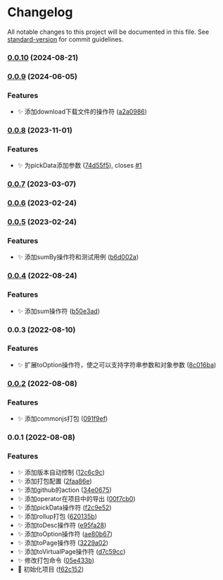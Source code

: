 # Changelog

All notable changes to this project will be documented in this file. See [standard-version](https://github.com/conventional-changelog/standard-version) for commit guidelines.

### [0.0.10](https://github.com/hackers267/antd-observable/compare/v0.0.9...v0.0.10) (2024-08-21)

### [0.0.9](https://github.com/hackers267/antd-observable/compare/v0.0.8...v0.0.9) (2024-06-05)


### Features

* ✨ 添加download下载文件的操作符 ([a2a0986](https://github.com/hackers267/antd-observable/commit/a2a09864fec4934ec522ae546e52dbd14ec21917))

### [0.0.8](https://github.com/hackers267/antd-observable/compare/v0.0.7...v0.0.8) (2023-11-01)


### Features

* ✨ 为pickData添加参数 ([74d55f5](https://github.com/hackers267/antd-observable/commit/74d55f5e00a4dfb595de602b2c69f0fa19844fd7)), closes [#1](https://github.com/hackers267/antd-observable/issues/1)

### [0.0.7](https://github.com/hackers267/antd-observable/compare/v0.0.6...v0.0.7) (2023-03-07)

### [0.0.6](https://github.com/hackers267/antd-observable/compare/v0.0.5...v0.0.6) (2023-02-24)

### [0.0.5](https://github.com/hackers267/antd-observable/compare/v0.0.4...v0.0.5) (2023-02-24)


### Features

* ✨️ 添加sumBy操作符和测试用例 ([b6d002a](https://github.com/hackers267/antd-observable/commit/b6d002a38328713b7e6e0e95d2700e7151261696))

### [0.0.4](https://github.com/hackers267/antd-observable/compare/v0.0.3...v0.0.4) (2022-08-24)


### Features

* ✨️ 添加sum操作符 ([b50e3ad](https://github.com/hackers267/antd-observable/commit/b50e3ad08dad562e9d296773a5c99cab5170bfe8))

### 0.0.3 (2022-08-10)


### Features

* ✨ 扩展toOption操作符，使之可以支持字符串参数和对象参数 ([8c016ba](https://github.com/hackers267/antd-observable/commit/8c016ba782504fb317c3239cb4e8494c6fac9a6a))

### [0.0.2](https://github.com/hackers267/antd-observable/compare/v0.0.1...v0.0.2) (2022-08-08)


### Features

* ✨ 添加commonjs打包 ([091f9ef](https://github.com/hackers267/antd-observable/commit/091f9efd6d634336d1142ee55dcbad56068bfc22))

### 0.0.1 (2022-08-08)


### Features

* ✨ 添加版本自动控制 ([12c6c9c](https://github.com/hackers267/antd-observable/commit/12c6c9c909ba3e14fc4c141ce5049596e371c50a))
* ✨ 添加打包配置 ([2faa86e](https://github.com/hackers267/antd-observable/commit/2faa86e62c3ed0a6800a5df5398f042aff49016c))
* ✨ 添加github的action ([34e0675](https://github.com/hackers267/antd-observable/commit/34e067574306c7a84f71979046a095f3650847f6))
* ✨ 添加operator在项目中的导出 ([00f7cb0](https://github.com/hackers267/antd-observable/commit/00f7cb05c7a9c4c389ed7e08032ec5fc0a006227))
* ✨ 添加pickData操作符 ([f2c9e52](https://github.com/hackers267/antd-observable/commit/f2c9e521e0ef27d8119102935e6ebe9e5d5145cf))
* ✨ 添加rollup打包 ([620135b](https://github.com/hackers267/antd-observable/commit/620135b446c43857e7b31f7aa15f5f548511050e))
* ✨ 添加toDesc操作符 ([e95fa28](https://github.com/hackers267/antd-observable/commit/e95fa28e0fe06e18ae6b8f13cf9f25f7eccb573f))
* ✨ 添加toOption操作符 ([ae80b67](https://github.com/hackers267/antd-observable/commit/ae80b674fae853fd7fbe4738c13f91950db57574))
* ✨ 添加toPage操作符 ([3229a02](https://github.com/hackers267/antd-observable/commit/3229a022c504032572e85b873cc265c373a2694b))
* ✨ 添加toVirtualPage操作符 ([d7c59cc](https://github.com/hackers267/antd-observable/commit/d7c59cc8943144fac0b6fd0a4f3ca3baf7369f7c))
* ✨ 修改打包命令 ([05e433b](https://github.com/hackers267/antd-observable/commit/05e433bfabf950ff082795b00e8ce4c4827364ac))
* 🎉 初始化项目 ([f62c152](https://github.com/hackers267/antd-observable/commit/f62c152b3e45bc1fe63d2178b785b21e1d36e176))

